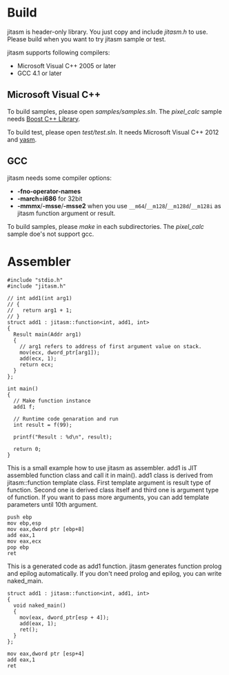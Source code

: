 # Build #

jitasm is header-only library. You just copy and include _jitasm.h_ to use. Please build when you want to try jitasm sample or test.

jitasm supports following compilers:
  * Microsoft Visual C++ 2005 or later
  * GCC 4.1 or later


## Microsoft Visual C++ ##
To build samples, please open _samples/samples.sln_. The _pixel\_calc_ sample needs [Boost C++ Library](http://www.boost.org/).

To build test, please open _test/test.sln_. It needs Microsoft Visual C++ 2012 and [yasm](http://www.tortall.net/projects/yasm/).

## GCC ##
jitasm needs some compiler options:
  * **-fno-operator-names**
  * **-march=i686** for 32bit
  * **-mmmx**/**-msse**/**-msse2** when you use `__m64`/`__m128`/`__m128d`/`__m128i` as jitasm function argument or result.

To build samples, please _make_ in each subdirectories. The _pixel\_calc_ sample doe's not support gcc.


# Assembler #

```
#include "stdio.h"
#include "jitasm.h"

// int add1(int arg1)
// {
//   return arg1 + 1;
// }
struct add1 : jitasm::function<int, add1, int>
{
  Result main(Addr arg1)
  {
    // arg1 refers to address of first argument value on stack.
    mov(ecx, dword_ptr[arg1]);
    add(ecx, 1);
    return ecx;
  }
};

int main()
{
  // Make function instance
  add1 f;

  // Runtime code genaration and run
  int result = f(99);

  printf("Result : %d\n", result);

  return 0;
}
```

This is a small example how to use jitasm as assembler. add1 is JIT assembled function class and call it in main().
add1 class is derived from jitasm::function template class. First template argument is result type of function. Second one is derived class itself and third one is argument type of function.
If you want to pass more arguments, you can add template parameters until 10th argument.

```
push ebp
mov ebp,esp
mov eax,dword ptr [ebp+8]
add eax,1
mov eax,ecx
pop ebp
ret
```

This is a generated code as add1 function. jitasm generates function prolog and epilog automatically.
If you don't need prolog and epilog, you can write naked\_main.
```
struct add1 : jitasm::function<int, add1, int>
{
  void naked_main()
  {
    mov(eax, dword_ptr[esp + 4]);
    add(eax, 1);
    ret();
  }
};

mov eax,dword ptr [esp+4] 
add eax,1 
ret
```